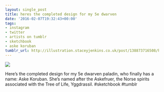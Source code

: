 ```yaml
---
layout: single_post
title: heres the completed design for my 5e dwarven
date: '2016-02-07T19:32:43+00:00'
tags:
- instagram
- twitter
- artists on tumblr
- sketchbook
- aske koruban
tumblr_url: http://illustration.staceyjenkins.co.uk/post/138873716508/heres-the-completed-design-for-my-5e-dwarven
---
```

 ![]({{site_url}}/tumblr_files/tumblr_o26zmjaO6j1v28ub8o1_1280.jpg)  

Here’s the completed design for my 5e dwarven paladin, who finally has a name: Aske Koruban. She’s named after the Askefruer, the Norse spirits associated with the Tree of Life, Yggdrassil. #sketchbook #tumblr

